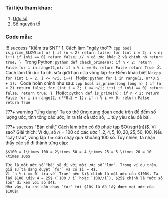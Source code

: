 ### Tài liệu tham khảo:
 1. [Ước số](https://voh.com.vn/hoc-tap/chuyen-de-sgk-cd-toan-6-uoc-la-gi-cach-tim-uoc-chung-va-uoc-chung-lon-nhat.2372.639.283)
 2. [Số nguyên tố](https://voh.com.vn/hoc-tap/chuyen-de-sgk-cd-toan-6-so-nguyen-to-la-gi-dinh-nghia-va-cac-dang-bai-tap-ung-dung.2369.639.283)

### Code mẫu:
!!! success "Kiểm tra SNT"
     1. Cách làm "ngây thơ"?:
    ```cpp
    bool is_prime_SLOW(int n) {
        if (n < 2) return false;
        for (int i = 2; i < n; i++)
            if (n%i == 0) return false; // n có ước khác 2 và chính nó
        return true;
    }
    ```
    Trong Python:
    ```python
    def check_prime(n):
        if n < 2: return False
        for i in range(2,n):
            if n % i == 0: return False
        return True
    ```
     2. Cách làm tối ưu: Ta chỉ sửa giới hạn của vòng lặp `for`
    Điểm khác biệt là:
    ```cpp
        for (int i = 2; i <= n/i; i++)
    ```
    Hoặc:
    ```python
        for i in range(2, n**0.5 + 1):
    ```
    Code hoàn chỉnh như sau:
    ```cpp
    bool is_prime(long long n) {
        if (n < 2) return false;
        for (int i = 2; i <= n/i; i++)
            if (n%i == 0) return false;
        return true;
    }
    ```
    Hoặc:
    ```python
    def is_prime(n):
        if n < 2: return False
        for i in range(2, n**0.5 + 1):
            if n % i == 0: return False
        return True
    ```

???+ warning "Ứng dụng"
    Ta có thể ứng dụng đoạn code trên để đếm số lượng ước, tính tổng các ước, in ra tất cả ước số, ... tùy yêu cầu đề bài.

???+ success "Bản chất"
    Cách làm trên có độ phức tạp $O(\sqrt{n})$. Vì sao?
    Giải thích:
    Ví dụ, số $n = 100$ có các ước $1,2,4,5,10,20,25,50,100$.
    Nếu "cày trâu", vòng lặp `for` cần chạy qua khoảng $100$ số.
    Tuy nhiên, ta nhận thấy các số đi thành từng cặp:
    
    $$100 = 1\times 100 = 2\times 50 = 4 \times 25 = 5 \times 20 = 10 \times 10$$
    
    Tức là một ước số "bé" sẽ đi với một ước số "lớn". Trong ví dụ trên, giả sử ta đang duyệt `for` và có $i = 4$.
    Vì `n % i == 0` trả về `True` nên $i$ chính là một ước của $100$. Ta lấy $100 \div 4 = 25$ (`100 / i` hoặc `100//i`), $25$ chính là "ước số lớn" đi kèm với số $4$.
    Như vậy, ta chỉ cần chạy `for` tới $10$ là đã lấy được mọi ước của $100$!
